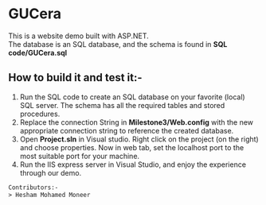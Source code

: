 GUCera
========
This is a website demo built with ASP.NET.\
The database is an SQL database, and the schema is found in **SQL code/GUCera.sql**


How to build it and test it:-
------------------------------
1. Run the SQL code to create an SQL database on your favorite (local) SQL server. The schema has all the required tables and stored procedures.
2. Replace the connection String in **Milestone3/Web.config** with the new appropriate connection string to reference the created database.
3. Open **Project.sln** in Visual studio. Right click on the project (on the right) and choose properties. Now in web tab, set the localhost port to the most suitable port for your machine.
4. Run the IIS express server in Visual Studio, and enjoy the experience through our demo.

```html
Contributors:-
> Hesham Mohamed Moneer
```
